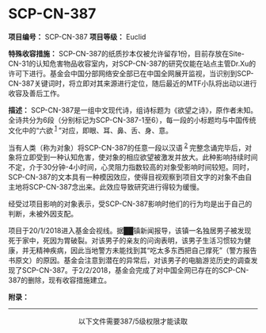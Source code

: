 # SCP-CN-387


**项目编号：** SCP-CN-387
**项目等级：** Euclid

**特殊收容措施：** SCP-CN-387的纸质抄本仅被允许留存1份，目前存放在Site-CN-31的认知危害物品收容室内，对SCP-CN-387的研究仅能在站点主管Dr.Xu的许可下进行。基金会中国分部网络安全部已在中国全网展开监视，当识别到SCP-CN-387关键词时，将立即对其来源进行定位，随后最近的MTF小队将出动以进行收容及善后工作。

**描述：** SCP-CN-387是一组中文现代诗，组诗标题为《欲望之诗》，原作者未知。全诗共分为6段（分别标记为SCP-CN-387-1至6），每一段的小标题均与中国传统文化中的“六欲<sup class='footnoteref'>
 <a shape='rect' class='footnoteref' id='footnoteref-1' href='javascript:;' onclick='WIKIDOT.page.utils.scrollToReference(&apos;footnote-1&apos;)'>1</a>
</sup>”对应，即眼、耳、鼻、舌、身、意。

当有人类（称为对象）将SCP-CN-387的任意一段以汉语<sup class='footnoteref'>
 <a shape='rect' class='footnoteref' id='footnoteref-2' href='javascript:;' onclick='WIKIDOT.page.utils.scrollToReference(&apos;footnote-2&apos;)'>2</a>
</sup>完整念诵完毕后，对象将立即受到一种认知危害，使对象的相应欲望被激发并放大。此种影响持续时间不定，介于30分钟-4小时间，心灵阻力指数较高的对象受影响时间较短。同时，SCP-CN-387的文本具有一种模因效应，使得目视观察到项目文字的对象不由自主地将SCP-CN-387念出来。此效应导致研究进行得较为缓慢。

经受过项目影响的对象表示，受SCP-CN-387影响时他们的行为均是出于自己的判断，未被外因支配。

项目于20/1/2018进入基金会视线。据██镇新闻报导，该镇一名独居男子被发现死于家中，死因为胃破裂。对该男子的亲友的问询表明，该男子生活习惯较为健康，并无精神疾病，因此当地警方未能找到其“吃太多东西把自己撑死”（警方报告书原文）的原因。基金会注意到潜在的异常后，对该男子的电脑游览历史的调查发现了SCP-CN-387。于2/2/2018，基金会完成了对中国全网已存在的SCP-CN-387的删除，现有收容措施建立。

**附录：** 



---

<p style='text-align: center;'>&#20197;&#19979;&#25991;&#20214;&#38656;&#35201;387/5&#32423;&#26435;&#38480;&#25165;&#33021;&#35835;&#21462;</p>



